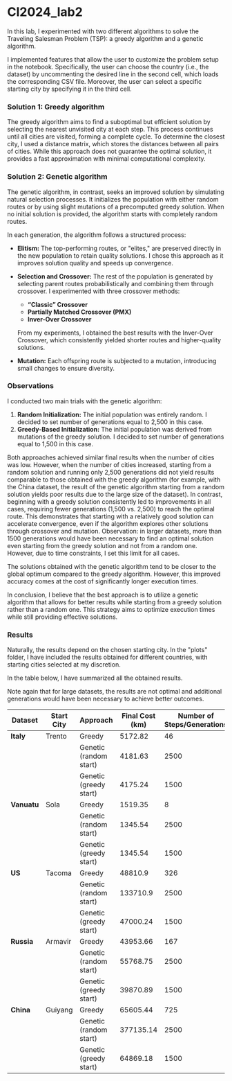 # CI2024_lab2

In this lab, I experimented with two different algorithms to solve the Traveling Salesman Problem (TSP): a greedy algorithm and a genetic algorithm.

I implemented features that allow the user to customize the problem setup in the notebook. Specifically, the user can choose the country (i.e., the dataset) by uncommenting the desired line in the second cell, which loads the corresponding CSV file. Moreover, the user can select a specific starting city by specifying it in the third cell. 

### Solution 1: Greedy algorithm 

The greedy algorithm aims to find a suboptimal but efficient solution by selecting the nearest unvisited city at each step. This process continues until all cities are visited, forming a complete cycle. To determine the closest city, I used a distance matrix, which stores the distances between all pairs of cities. While this approach does not guarantee the optimal solution, it provides a fast approximation with minimal computational complexity.


### Solution 2: Genetic algorithm 
The genetic algorithm, in contrast, seeks an improved solution by simulating natural selection processes. It initializes the population with either random routes or by using slight mutations of a precomputed greedy solution. When no initial solution is provided, the algorithm starts with completely random routes. 

In each generation, the algorithm follows a structured process:

- **Elitism:** The top-performing routes, or "elites," are preserved directly in the new population to retain quality solutions. I chose this approach as it improves solution quality and speeds up convergence.
- **Selection and Crossover:** The rest of the population is generated by selecting parent routes probabilistically and combining them through crossover. I experimented with three crossover methods:
    - **“Classic” Crossover**
    - **Partially Matched Crossover (PMX)**
    - **Inver-Over Crossover**
    
    From my experiments, I obtained the best results with the Inver-Over Crossover, which consistently yielded shorter routes and higher-quality solutions.
    
- **Mutation:** Each offspring route is subjected to a mutation, introducing small changes to ensure diversity.

### Observations

I conducted two main trials with the genetic algorithm:

1. **Random Initialization:** The initial population was entirely random. I decided to set number of generations equal to 2,500 in this case.
2. **Greedy-Based Initialization:** The initial population was derived from mutations of the greedy solution. I decided to set number of generations equal to 1,500 in this case.

Both approaches achieved similar final results when the number of cities was low. However, when the number of cities increased, starting from a random solution and running only 2,500 generations did not yield results comparable to those obtained with the greedy algorithm (for example, with the China dataset, the result of the genetic algorithm starting from a random solution yields poor results due to the large size of the dataset). In contrast, beginning with a greedy solution consistently led to improvements in all cases, requiring fewer generations (1,500 vs. 2,500) to reach the optimal route. This demonstrates that starting with a relatively good solution can accelerate convergence, even if the algorithm explores other solutions through crossover and mutation.
Observation: in larger datasets, more than 1500 generations would have been necessary to find an optimal solution even starting from the greedy solution and not from a random one. However, due to time constraints, I set this limit for all cases.

The solutions obtained with the genetic algorithm tend to be closer to the global optimum compared to the greedy algorithm. However, this improved accuracy comes at the cost of significantly longer execution times.

In conclusion, I believe that the best approach is to utilize a genetic algorithm that allows for better results while starting from a greedy solution rather than a random one. This strategy aims to optimize execution times while still providing effective solutions.

### Results
Naturally, the results depend on the chosen starting city. In the "plots" folder, I have included the results obtained for different countries, with starting cities selected at my discretion.

In the table below, I have summarized all the obtained results.

Note again that for large datasets, the results are not optimal and additional generations would have been necessary to achieve better outcomes.

| Dataset    | Start City | Approach                        | Final Cost (km) | Number of Steps/Generations | Time         |
|------------|------------|---------------------------------|-----------------|-----------------------------|--------------|
| **Italy**  | Trento     | Greedy                         | 5172.82         | 46                          | 0.2s         |
|            |            | Genetic (random start)         | 4181.63         | 2500                        | 7m 28.6s     |
|            |            | Genetic (greedy start)         | 4175.24         | 1500                        | 4m 31.1s     |
| **Vanuatu**| Sola       | Greedy                         | 1519.35         | 8                           | 0.1s         |
|            |            | Genetic (random start)         | 1345.54         | 2500                        | 1m 41.8s     |
|            |            | Genetic (greedy start)         | 1345.54         | 1500                        | 55.2s        |
| **US**     | Tacoma     | Greedy                         | 48810.9         | 326                         | 0.5s         |
|            |            | Genetic (random start)         | 133710.9        | 2500                        | 54m 4.4s     |
|            |            | Genetic (greedy start)         | 47000.24        | 1500                        | 33m 39.3s    |
| **Russia** | Armavir    | Greedy                         | 43953.66        | 167                         | 0.3s         |
|            |            | Genetic (random start)         | 55768.75        | 2500                        | 26m 44.6s    |
|            |            | Genetic (greedy start)         | 39870.89        | 1500                        | 15m 52.8s    |
| **China**  | Guiyang    | Greedy                         | 65605.44        | 725                         | 2.0s         |
|            |            | Genetic (random start)         | 377135.14       | 2500                        | 128m 2.8s    |
|            |            | Genetic (greedy start)         | 64869.18        | 1500                        | N/A          |
